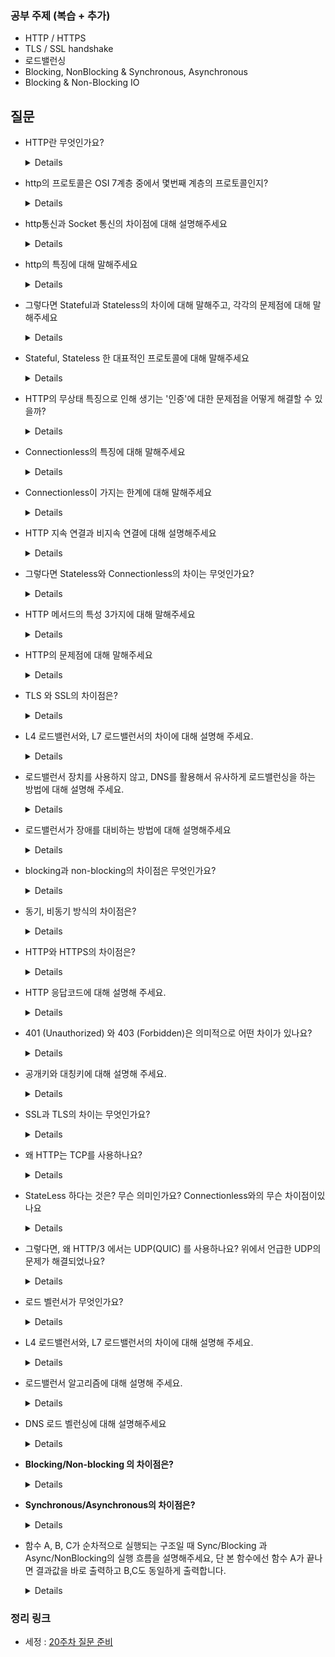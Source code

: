 ### 공부 주제 (복습 + 추가)

- HTTP / HTTPS
- TLS / SSL handshake
- 로드밸런싱
- Blocking, NonBlocking & Synchronous, Asynchronous
- Blocking & Non-Blocking IO

## 질문


- HTTP란 무엇인가요?
    <details>

    - 하이퍼 텍스트 전송 규약
    - 웹 상에서 주고받는 데이터 전송에 대한 여러 규칙
    - 서버와 클라이언트 구조에서 사용되는 프로토콜
    - 서버 - 클라이언트 프로토콜 중 하나이므로, http 역시 요청과 응답을 주고받는 매커니즘을 기본으로 한다.
    </details>

- http의 프로토콜은 OSI 7계층 중에서 몇번째 계층의 프로토콜인지?
    <details>

    - 애플리케이션 계층
    - 왜? 웹 브라우저와 웹 서버 간의 통신 방법
    </details>

- http통신과 Socket 통신의 차이점에 대해 설명해주세요
    <details>

    - HTTP 통신
        - 클라이언트의 요청이 있을 때만 서버가 응답
        - JSON, HTML, Image 등 다양한 데이터를 주고 받을 수 있음
        - 서버가 응답한 후 연결을 바로 종료하는 단방향 통신이지만 Keep Alive 옵션을 주어 일정 시간동안 커넥션을 유지할 수 있다.
        - 실시간 연결이 아닌 데이터 전달이 필요한 경우에만 요청을 보내는 상황에 유리
    - Socket 통신
        - 클라이언트와 서버가 특정 포트를 통해 양방향 통신을 하는 방식
        - 데이터 전달 후 연결이 끊어지는 것이 아니라 계속해서 연결을 유지 → HTTP에 비해 더 많은 리소스 소모
        - 클라이언트와 서버가 실시간으로 계속하여 데이터를 주고받아야하는 경우에 유리
        - 실시간 동영상 스트리밍이나 온라인 게임 등에 사용
    </details>

- http의 특징에 대해 말해주세요
    <details>

    - Stateless
        - 서버가 클라이언트의 정보를 관리하지 않는다.
        - 따라서 서버의 부하가 덜하고, 정보 전달이 빠를 수 있다

    - 비연결 지향(connectionless)
        - 클라이언트가 request를 서버에 보내고, 서버가 클라이언트에 요청에 맞는 response를 보내면 바로 연결을 끊는다.
    </details>

- 그렇다면 Stateful과 Stateless의 차이에 대해 말해주고, 각각의 문제점에 대해 말해주세요
    <details>

    - 상태 유지 (Stateful)
        - 클라이언트와 서버 관계에서 서버가 클라이언트의 상태를 보존함을 의미한다.
        - 클라이언트 - 서버 간의 데이터 송수신을 하며, 단계별 과정을 진행하는데, 서버에서 클라이언트가 이전 단계에서 제공한 값을 저장하고 다음 단계에서도 저장한 상태이다.
        - 문제점
            - 해당 서버가 멈추거나 여러 이유로 해당 서버가 못쓰게 되어, 다른 서버를 사용해야 할 때 문제가 발생한다.
                - 새로운 서버는 이전 서버에서 가지고 있던 상태값들을 가지고 있지 않기 때문
    - Stateless
        - 클라이언트와 서버 관계에서 서버가 클라이언트의 상태를 보존하지 않음을 의미한다.
        - 서버는 단순히 요청이 오면 응답을 보내는 역할만 수행
        - 문제점
            - 클라이언트의 요청에 **상대적으로 Stateful 보다 더 많은 데이터**가 소모된다.
            - 매번 요청할 때마다 자신의 부가 정보를 줘야 한다.
    </details>

- Stateful, Stateless 한 대표적인 프로토콜에 대해 말해주세요
    <details>

    - Stateful : TCP
    - Stateless : UDP, HTTP
    </details>

- HTTP의 무상태 특징으로 인해 생기는 '인증'에 대한 문제점을 어떻게 해결할 수 있을까?
    <details>

    - 쿠키 : 쿠키는 웹 브라우저가 보관하는 데이터다,웹 서버는 쿠키를 생성하여 웹 브라우저에 정보를 전송할 수 있고, 쿠키는 key-value 형태로 웹 브라우저의 쿠키 저장소에 저장된다. 서버로부터 쿠키를 전달 받은 웹 브라우저는 이후 웹 서버에 요청을 보낼 때 쿠키를 헤더에 실어서 함께 전송한다.
    
    - 세션 : 쿠키와 다른 점은, 쿠키는 각 브라우저의 별 도 쿠키 저장소에 저장되는 반면 세션은 서버에 저장이 된다. 웹 브라우저는 각각 별도의 세션을 갖는다. 각 세션을 구분하기 위해 고유 ID를 할당하고, 웹 서버는 각 브라우저에게 세션 ID를 전송한다. 웹 브라우저는 웹 서버에 연결 시 매번 세션 ID를 보내서 웹 서버가 어떤 세션을 사용할 지 알 수 있도록 한다. 이때, 웹 서버와 웹 브라우저가 세션 ID를 주고 받기 위해 사용하는 것이 쿠키다. 세션 ID를 쿠키에 넣는다고 생각하면 된다.
    
    - 토큰 : 토큰 기반 인증의 방법으로 많은 웹 서버들은 JWT (JSON Web Token)을 사용한다. 토큰 기반 인증 방식은 유저의 정보가 서버에 저장되지 않는 무상태라는 특징이 있다
    </details>

- Connectionless의 특징에 대해 말해주세요
    <details>

    - 요청과 응답을 받으면 바로 연결을 유지하지 않음 → 최소한의 자원을 유지
    - HTTP는 기본이 연결을 유지하지 않는 모델
    - 일반적으로 초 단위의 이하의 빠른 속도로 응답
    - 1시간 동안 수천명이 서비스를 사용해도 실제 서버에서 동시에 처리하는 요청은 수십개 이하로 매우 작음
    - 서버 자원을 매우 효율적으로 사용할 수 있음
    </details>

- Connectionless이 가지는 한계에 대해 말해주세요
    <details>

    - TCP / IP 연결을 새로 맺어야 함 - 3 way handshake 시간 추가
    - 웹 브라우저로 사이트를 요청하면, html 뿐만 아니라 자바스크립트, css, 추가 이미지 등 수 많은 자원이 함께 다운로드
    - 지금은 http 지속 연결(Persistent Connections)로 문제 해결
    - HTTP/2, HTTP/3에서 더 많은 최적화
    </details>

- HTTP 지속 연결과 비지속 연결에 대해 설명해주세요
    <details>

    - 비지속 연결 : 자원 하나 하나 요청건에 대해서 연결을 시도(3 way handshake)하여 요청함.
        - 연결시도 횟수가 많아 비효율적.
    - 지속 연결 : 자원 하나를 요청했을때 이와 묶여있는 모든 자원을 요청하기 위해 연결을 유지한 상태.
        - HTTP 1.0 기준으로 클라이언트에서 지속연결을 원할 때 Keep-Alive를 헤더에 담아서 요청
        - 연결시도 횟수가 줄어들어 효율적.
    </details>

- 그렇다면 Stateless와 Connectionless의 차이는 무엇인가요?
    <details>
    Stateless
    필요한 상태에 대한 정보를 클라이언트가 가지고 오기 때문에, 클라이언트의 요청에 어느 서버가 응답해도 상관없음. → 클라이언트의 요청이 대폭 증가하면 서버를 증설해 해결할 수 있음

    Connections
    클라이언트가 서버에 요청을 하고, 응답을 받으면 바로 TCP/IP 연결을 끊어 연결을 유지하지 않음으로써, 서버의 자원을 효율적으로 관리하고, 수 많은 클라이언트의 요청에 대응할 수 있게 함

    무상태성은 클라이언트와 서버 간의 상태 정보를 들고있지 않아, 클라이언트가 상태 정보를 일일히 http에 실어 요청해야 되는 것
    비연결성은 클라이언트와 서버 간에 네트워크 연결이 끊어져 단절된다.
    </details>

- HTTP 메서드의 특성 3가지에 대해 말해주세요
    <details>
    - 안전성
        - 호출해도 리소스 변경이 일어나지 않는 속성
        - 오직 리소스 변경 가능성 → 외적인 요소 포함 X
        - GET,HEAD를 안전한 메소드
    - 멱등성
    - 캐시가능
    </details>

- HTTP의 문제점에 대해 말해주세요
    <details>

    1. http는 평문 통신이기 때문에 도청이 가능하다
    2. 통신 상대를 확인하지 않기 때문에 위장이 가능하다
    3. 완전성을 증명할 수 없기 때문에 변조가 가능하다

    **→ 암호화되지 않은 프로토콜에도 공통되는 문제점**

    - TCP/ IP 구조의 통신은 경로 상에서 엿보기 각능 → 패킷 수집만으로 도청 가능
    </details>


- TLS 와 SSL의 차이점은?
    <details>
    보안: TLS는 더 강력한 암호화 알고리즘, 더 나은 인증 메커니즘 및 향상된 키 교환 프로토콜을 가지고 있습니다.

    프로토콜 버전: SSL은 2015년 이후 더 이상 안전하지 않으며 TLS는 계속 개발 및 개선되고 있습니다. 

    TLS는 TLS 1.0, TLS 1.1, TLS 1.2, TLS 1.3을 포함한 여러 버전이 있으며, 각 버전은 이전 버전보다 더 나은 보안을 제공한다.

    등 성능, 호환성 모든 부분에서 ssl보다 좋다.
    </details>

- L4 로드밸런서와, L7 로드밸런서의 차이에 대해 설명해 주세요.
    <details>

    - L4
        - 전송계층
        - TCP/UDP 포트 정보를 바탕으로한다.
        - 데이터 안을 들여다보지 않고, 패킷 레벨에서만 로드를 분산하기 때문에 속도가 빠르고 효율이 높다.
        - L7로드밸런서보다 가격이 저렴하다.
        - 패킷의 내용을 살펴볼 수 없기 때문에 섬세한 라우팅이 불가능하다.
        - 사용자의 IP가 수시로 바뀌는 경우라면 연속적인 서비스를 제공하기 어려움
    - L7
        - 응용 계층
        - TCP/UDP 정보는 물론 HTTP의 URI, FTP의 파일명, 쿠키 정보 등을 바탕으로 함
        - 상위 계층에서 로드를 분산하기 때문에 훨씬 더 섬세한 라우팅이 가능함
        - 캐싱 기능을 제공함
        - 비정상적인 트래픽을 사전에 필터링할 수 있어, 서비스 안정성이 높음
        - 패킷의 내용을 복호화해야하기에 더 높은 비용을 지불해야함
        - 클라이언트가 로드밸런서와 인증서를 공유해야하기 때문에 공격자가 로드밸런서를 통해 클라이언트에 데이터에 접근할 보안 상의 위험성 존재
    </details>

- 로드밸런서 장치를 사용하지 않고, DNS를 활용해서 유사하게 로드밸런싱을 하는 방법에 대해 설명해 주세요.
    <details>
    DNS 기반 로드밸런싱은 **동일한 도메인 이름을 가진 여러 서버 중에서 클라이언트에게 가장 적합한 서버를 선택하는 방식**입니다. 이 방식은 로드밸런서 장치를 사용하지 않아도 적용할 수 있습니다.

    DNS 기반 로드밸런싱은 **DNS 서버에 여러 IP 주소를 등록**하여, **각각의 IP 주소가 다른 서버를 가리키도록 설정**합니다. 그리고 클라이언트가 해당 도메인 이름을 조회하면, **DNS 서버가 가리키는 IP 주소 중에서 랜덤하게 하나를 반환**합니다. 이렇게 반환된 IP 주소를 이용하여 클라이언트는 서버에 접속합니다.

    이 방식의 가장 큰 장점은 구성이 매우 간단하다는 것입니다. 하지만 **이 방식은 클라이언트와 서버 간의 연결을 관리하지 않기 때문에, 모든 서버가 동일한 성능을 가지고 있지 않을 경우에는 불균형한 로드밸런싱이 발생**할 수 있습니다. 또한 **DNS 서버가 일시적으로 다운되거나 DNS 캐시 문제로 인해 오래된 IP 주소를 반환하는 경우**도 발생할 수 있습니다.

    이러한 한계를 극복하기 위해, **TTL 값을 작게 설정하여 DNS 서버의 캐시를 자주 갱신**하거나, DNS 서버를 여러 개 사용하여 장애 발생 시에 대처할 수 있는 환경을 구성하는 등의 방법을 사용할 수 있습니다.
    </details>

- 로드밸런서가 장애를 대비하는 방법에 대해 설명해주세요
    <details>
    로드 밸런서는 갑작스러운 장애에 대비해 이중화를 기본으로 구성한다. 이중화된 로드 밸런서들은 서로의 상태를 확인하며 장애가 발생하면 정상적으로 작동하는 로드 밸런서로 교체된다.
    </details>

- blocking과 non-blocking의 차이점은 무엇인가요?
    <details>
    blocking은 작업이 끝날 때까지 다른 작업을 수행하지 않고 기다리는 것이고, non-blocking은 작업이 진행되는 동안 다른 작업을 수행할 수 있는 것
    </details>

-  동기, 비동기 방식의 차이점은?
    <details>
    동기는 요청과 응답이 한 번에 처리되는 방식이다. 요청한 작업이 완료될 때까지 다음 작업을 처리하지 않는다.

    반면에 비동기는 요청한 작업의 완료 여부와는 관계없이 다음 작업을 처리하고, 요청한 작업이 완료되면, 이벤트나 콜백을 통해 결과값을 받아온다.
    </details>
    
-  HTTP와 HTTPS의 차이점은?
    <details>
        - 인터넷 상에서 정보를 암호화하는 SSL 프로토콜을 사용해 클라이언트와 서버가 자원을 주고 받을 때 쓰는 통신 규약

        HTTPS는 텍스트를 암호화한다. (공개키 암호화 방식으로!)
    </details>
-  HTTP 응답코드에 대해 설명해 주세요.
    <details>
        HTTP의 응답 상태를 명시해주는 코드이다.
    </details>
-  401 (Unauthorized) 와 403 (Forbidden)은 의미적으로 어떤 차이가 있나요?
    <details>
        HTTP(하이퍼텍스트 전송 프로토콜) **`401 Unauthorized`** 응답 상태 코드는 요청된 리소스에 대한 유효한 인증 자격 증명이 없기 때문에 클라이언트 요청이 완료되지 않았음을 나타냅니다.

        하이퍼텍스트 전송 프로토콜(HTTP)의 **`406 Not Acceptable`** 클라이언트 에러 응답 코드는 서버가 요청의 주도적인 [콘텐츠 협상](https://developer.mozilla.org/ko/docs/Web/HTTP/Content_negotiation) 헤더에 정의된 허용 가능한 값 목록과 일치하는 응답을 생성할 수 없으며, 서버가 기본 표현을 제공하지 않음을 나타냅니다.

        따라서, 401 Unauthorized는 인증 실패를 나타내고, 403 Forbidden은 인가 실패를 나타냅니다.

        - 그렇다면 인증과 인가의 차이점은??
    </details>
-  공개키와 대칭키에 대해 설명해 주세요.
    <details>
        대칭키 암호화는 하나의 키를 사용하여 암호화와 복호화를 동시에 수행하는 방식입니다. 즉, 암호화와 복호화에 동일한 비밀키를 사용하는 방식입니다

        공개키 암호화는 두 개의 키를 사용하는 방식입니다. 하나는 공개키(public key)이고 다른 하나는 개인키(private key)입니다. 공개키는 누구나 알 수 있으며, 개인키는 오직 소유자만이 알고 있습니다. 이러한 방식은 송신자가 수신자의 공개키를 이용하여 암호화를 수행하고, 수신자는 자신의 개인키를 이용하여 복호화를 수행하는 방식입니다.
    </details>
-  SSL과 TLS의 차이는 무엇인가요?
    <details>
        SSL은 과거에 사용 되었던 HTTPS의 인증방식이었으나 치명적인 보안결함이 발견되어 현재는 TLS로 인증방식을 바꾸게 되었다.

        가장 큰 차이점 중 하나는 암호화 방식입니다. SSL은 RC4를 사용하고, TLS는 RC4 대신 AES를 사용합니다. 또한, TLS는 SSL과 달리 더 강력한 암호화 기술을 제공합니다. SSL 3.0에서 발견된 POODLE 보안 결함 등의 문제도 TLS가 보완했습니다.

        또한, SSL과 TLS는 버전별로 호환되지 않습니다. 즉, SSL 3.0 클라이언트는 TLS 1.0 서버와 통신할 수 없습니다. TLS는 SSL의 호환성 문제와 보안 결함 등을 개선하고 보다 강력한 암호화 기술을 제공하면서 SSL을 대체하였습니다. 현재 대부분의 웹 사이트에서는 TLS를 사용하여 데이터를 보호하고 있습니다.
    </details>
-  왜 HTTP는 TCP를 사용하나요?
    <details>
        HTTP는 기본적으로 Statess하기 때문에 어느 클라이언트가 어떤 순서로 데이터를 보냈는지 저장하지 않는다. 그러므로 데이터의 순서와 신뢰성을 보장해야 하기 때문에 TCP를 사용한다.

        따라서, HTTP는 TCP를 사용하여 신뢰적이고 순서가 보장되며, 연결 지향성과 네트워크 혼잡 제어를 위한 기능을 활용합니다.
    </details>
- StateLess 하다는 것은? 무슨 의미인가요? Connectionless와의 무슨 차이점이있나요
        <details>
            Stateless는 서버나 클라이언트가 이전 상태를 유지하지 않는 것을 의미합니다. 각각의 요청이 독립적으로 처리되며, 이전 요청과 관련된 정보를 저장하지 않습니다. 이는 서버의 부담을 줄이고 확장성을 높이는 장점이 있습니다. Stateless 프로토콜의 대표적인 예로는 HTTP가 있습니다.

            Connectionless는 데이터 패킷을 보내기 전에 먼저 연결을 설정하는 과정이 없이, 각각의 패킷이 독립적으로 처리되는 것을 의미합니다. 각각의 패킷은 독립적으로 처리되기 때문에 전송 순서가 바뀌거나 중복되어 전송될 수도 있습니다. Connectionless 프로토콜의 대표적인 예로는 UDP가 있습니다. UDP는 일부 데이터 패킷이 손실되더라도, 재전송을 요구하지 않고 그냥 무시합니다. 이러한 특성 때문에 UDP는 실시간 스트리밍 등에서 사용됩니다.
        </details>
-  그렇다면, 왜 HTTP/3 에서는 UDP(QUIC) 를 사용하나요? 위에서 언급한 UDP의 문제가 해결되었나요?
    <details>
        UDP는 신뢰성을 보장 못하는 것이 아니라 안한것이라고 할 수 있다. 어플리케이션 단에서 신뢰성을 추가할 수 있기 때문에 기존의 UDP통신에서 신뢰성을 추가하였다.
    </details>
-  로드 벨런서가 무엇인가요?
    <details>
        로드밸런서(load balancer)는 여러 대의 서버에게 부하를 분산시켜주는 기능을 하는 네트워크 장비입니다. 여러 대의 서버를 가지고 있는 경우, 로드밸런서를 통해 부하를 분산시킴으로써 서버의 안정성을 향상시킬 수 있습니다.
    </details>
-  L4 로드밸런서와, L7 로드밸런서의 차이에 대해 설명해 주세요.
    <details>
        L4 로드밸런서는 OSI 모델의 전송 계층에서 동작하며, IP 주소와 포트 번호를 기반으로 패킷을 로드밸런싱합니다. 이 방법은 TCP 및 UDP와 같은 로우레벨 프로토콜을 사용하는 애플리케이션에 적합합니다. L4 로드밸런서는 패킷을 전송할 서버를 선택하는 데 IP 주소와 포트 번호를 사용하므로 패킷의 내용을 고려하지 않습니다.

        반면 L7 로드밸런서는 OSI 모델의 애플리케이션 계층에서 동작합니다. L7 로드밸런서는 HTTP 헤더, 쿠키, 세션 ID 등과 같은 패킷의 내용을 기반으로 패킷을 로드밸런싱합니다. 이를 통해 애플리케이션 계층의 정보를 활용해 특정 서버로 연결할 수 있으며, 특정 사용자나 브라우저를 고유하게 식별할 수 있습니다. L7 로드밸런서는 SSL 인증서의 해석, 웹 애플리케이션 방화벽 기능 등 고급 기능을 제공할 수 있습니다.
    </details>
-  로드밸런서 알고리즘에 대해 설명해 주세요.
    <details>
        - 라운드 로빈(Round Robin) : CPU 스케줄링의 라운드 로빈 방식 활용
        - Least Connections : 연결 개수가 가장 적은 서버 선택 (트래픽으로 인해 세션이 길어지는 경우 권장)
        - Source : 사용자 IP를 해싱하여 분배 (특정 사용자가 항상 같은 서버로 연결되는 것 보장)
    </details>
    
-  DNS 로드 벨런싱에 대해 설명해주세요
    <details>
        DNS를 이용한 로드밸런싱 방법은 DNS Round Robin 방식입니다. 이 방식은 DNS 서버에서 도메인 이름에 대한 여러 개의 IP 주소를 반환하도록 설정하여, 클라이언트에서 도메인 이름을 DNS 서버에 쿼리하면 여러 개의 IP 주소가 반환되고, 클라이언트는 이 중 하나의 IP 주소를 선택하여 접속합니다.

        이 방식은 DNS 서버에서 여러 개의 IP 주소를 반환하는 방법으로 간단하지만, 모든 클라이언트가 균등하게 분산되지 않을 수 있으며, 각 서버의 상태를 고려하지 않습니다. 또한 DNS 캐싱이나 TTL (Time To Live) 등의 설정에 따라 트래픽이 특정 서버로 몰리는 경우가 발생할 수 있습니다. 따라서 실시간 트래픽 분산에는 한계가 있으며, 대규모 서비스에서는 로드밸런서를 사용하는 것이 일반적입니다.
    </details>
-  **Blocking/Non-blocking 의 차이점은?**
    <details>
        블럭/논블럭은 간단히 말해서 `호출된 함수`가 `호출한 함수`에게 제어권을 건네주는 유무의 차이라고 볼 수 있다.

        함수 A, B가 있고, A 안에서 B를 호출했다고 가정해보자. 이때 호출한 함수는 A고, 호출된 함수는 B가 된다. 현재 B가 호출되면서 B는 자신의 일을 진행해야 한다. (제어권이 B에게 주어진 상황)
    </details>
-  **Synchronous/Asynchronous의 차이점은?**
    <details>
        동기/비동기는 일을 수행 중인 `동시성`에 주목하자

        아까처럼 함수 A와 B라고 똑같이 생각했을 때, B의 수행 결과나 종료 상태를 A가 신경쓰고 있는 유무의 차이라고 생각하면 된다.
    </details>
-  함수 A, B, C가 순차적으로 실행되는 구조일 때 Sync/Blocking 과 Async/NonBlocking의 실행 흐름을 설명해주세요, 단 본 함수에선 함수 A가 끝나면 결과값을 바로 출력하고 B,C도 동일하게 출력합니다.
    <details>
        ***Sync/Blocking*** 

        프로그램을 실행하면서 A함수를 실행할땐 본 프로그램을 더 이상 실행하지 않으며 A함수를 실행하고 반환값을 출력하고 B, C함수도 동일하게 수행

        ***Async/NonBlocking***

        프로그램을 실행하며 A함수를 실행하고 즉시 프로그램으로 돌아와서 이어서 실행 return한 아무 값이 없는 undefined를 출력 이후에도 B, C함수를 실행한 후 즉시 프로그램으로 돌아온 후 A함수가 실행이 마치면 콜백함수를 통해 A함수의 결과값을 받고, 이후에 B,C함수의 콜백함수를 받는다.

        <확장 질문>

        - 그러면 node.js 는 싱글스레드인데 어떻게 async/nonblocking을 구현 할 수 있었을까요?
    </details>
### 정리 링크

* 세정 : [20주차 질문 준비](https://setorylog.oopy.io/6f091e24-61ff-4437-8b48-95f5174628d0)

